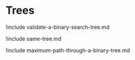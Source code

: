 # Trees

!include validate-a-binary-search-tree.md

!include same-tree.md

!include maximum-path-through-a-binary-tree.md
